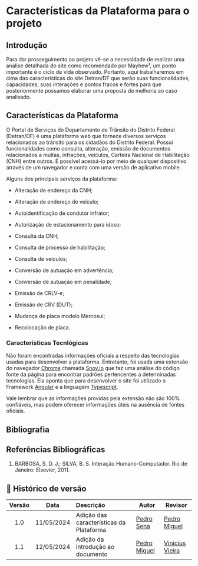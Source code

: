 # Características da Plataforma para o projeto

## Introdução

Para dar prosseguimento ao projeto vê-se a necessidade de realizar uma análise detalhada do site como recomendado por Mayhew¹, um ponto importante é o ciclo de vida observado. Portanto, aqui trabalharemos em cima das características do site Detran/DF que serão suas funcionalidades, capacidades, suas interações e pontos fracos e fortes para que posteriormente possamos elaborar uma proposta de melhoria ao caso analisado.

## Características da Plataforma

O Portal de Serviços do Departamento de Trânsito do Distrito Federal (Detran/DF) é uma plataforma web que fornece diversos serviços relacionados ao trânsito para os cidadãos do Distrito Federal. Possui funcionalidades como consulta, alteração, emissão de documentos relacionados a multas, infrações, veículos, Carteira Nacional de Habilitação (CNH) entre outros. É possível acessá-lo por meio de qualquer dispositivo através de um navegador e conta com uma versão de aplicativo mobile. 


Alguns dos principais serviços da plataforma:

- Alteração de endereço da CNH;

- Alteração de endereço de veículo;

- Autoidentificação de condutor infrator;

- Autorização de estacionamento para idoso;

- Consulta da CNH;

- Consulta de processo de habilitação;

- Consulta de veículos;

- Conversão de autuação em advertência;

- Conversão de autuação em penalidade;

- Emissão de CRLV-e;

- Emissão de CRV (DUT);

- Mudança de placa modelo Mercosul;

- Recolocação de placa.

### Características Tecnlógicas

Não foram encontradas informações oficiais a respeito das tecnologias usadas para desenvolver a plataforma. Entretanto, foi usada uma extensão do navegador [Chrome](https://www.google.com/intl/pt-BR/chrome/) chamada [Snov.io](https://chromewebstore.google.com/detail/website-technology-checke/phealodnoblgkcfbhpdebpihdbfmggpi) que faz uma análise do código fonte da página para encontrar padrões pertencentes a determinadas tecnologias. Ela aponta que para desenvolver o site foi utilizado o Framework [Angular](https://angular.io/) e a linguagem [Typescript](https://www.typescriptlang.org/).

Vale lembrar que as informações providas pela extensão não são 100% confiáveis, mas podem oferecer informações úteis na ausência de fontes oficiais.
 

## Bibliografia

## Referências Bibliográficas

1. BARBOSA, S. D. J.; SILVA, B. S. Interação Humano-Computador. Rio de Janeiro: Elsevier, 2011.

## 📑 Histórico de versão

|   Versão   | Data  | Descrição            | Autor                                                  | Revisor |
| :--------: | :---: | :------------------- | ------------------------------------------------------ | ------- |
| 1.0 |  11/05/2024  | Adição das características da Plataforma| [Pedro Sena](https://github.com/pedroyen21) | [Pedro Miguel](https://github.com/pedromadbr)     |
| 1.1 |  12/05/2024  | Adição da introdução ao documento| [Pedro Miguel](https://github.com/pedromadbr) | [Vinicius Vieira](https://github.com/viniciusvieira00)     |
